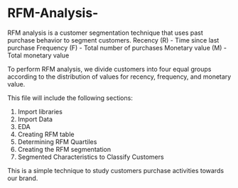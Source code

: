# RFM-Analysis-

RFM analysis is a customer segmentation technique that uses past purchase behavior to segment customers.
Recency (R) - Time since last purchase
Frequency (F) - Total number of purchases
Monetary value (M) - Total monetary value

To perform RFM analysis, we divide customers into four equal groups according to the distribution of values for recency, frequency, and monetary value.

This file will include the following sections:
1. Import libraries
2. Import Data
3. EDA
4. Creating RFM table 
5. Determining RFM Quartiles
6. Creating the RFM segmentation 
7. Segmented Characteristics to Classify Customers

This is a simple technique to study customers purchase activities towards our brand.
